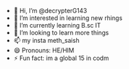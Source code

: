 - 👋 Hi, I’m @decrypterG143
- 👀 I’m interested in learning new rhings
- 🌱 I’m currently learning B.sc IT 
- 💞️ I’m looking to learn more things
- 📫 my insta meth_saish
- 😄 Pronouns: HE/HIM
- ⚡ Fun fact: im a global 15 in codm

<!---
decrypterG143/decrypterG143 is a ✨ special ✨ repository because its `README.md` (this file) appears on your GitHub profile.
You can click the Preview link to take a look at your changes.
--->
